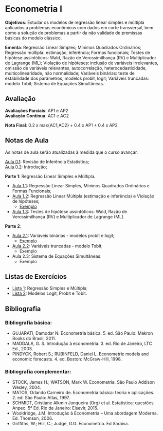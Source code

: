 # Econometria I

**Objetivos**: Estudar os modelos de regressão linear simples e múltipla aplicados a problemas econômicos com dados em corte transversal, bem como a solução de problemas a partir da não validade de premissas básicas do modelo clássico.

**Ementa**: Regressão Linear Simples; Mínimos Quadrados Ordinários; Regressão múltipla: estimação, inferência; Formas funcionais; Testes de hipótese assintóticos: Wald, Razão de Verossimilhança (RV) e Multiplicador de Lagrange (ML); Violação de hipóteses: inclusão de variáveis irrelevantes, omissão de variáveis relevantes, autocorrelação, heterocedasticidade, multicolinearidade, não normalidade; Variáveis binárias: teste de estabilidade dos parâmetros, modelos probit, logit; Variáveis truncadas: modelo Tobit; Sistema de Equações Simultâneas.

## Avaliação

**Avaliações Parciais**: AP1 e AP2 <br>
**Avaliação Contínua**: AC1 e AC2  <br>
<!-- **Trabalho** (Opcional): TE1 e TE2 <br> -->
**Nota Final**: 0.2 x max{AC1,AC2} + 0.4 x AP1 + 0.4 x AP2 <br>

## Notas de Aula

As notas de aula serão atualizadas à medida que o curso avançar.

[Aula 0.1](https://github.com/marcuslavagnole/econometria_i/blob/main/aulas/Aula01.pdf): Revisão de Inferência Estatística; <br>
[Aula 0.2](https://github.com/marcuslavagnole/econometria_i/blob/main/slides/Aula02.pdf): Introdução; <br>

**Parte 1**: Regressão Linear Simples e Múltipla. <br>
  - [Aula 1.1](https://github.com/marcuslavagnole/econometria_i/blob/main/slides/Parte11.pdf): Regressão Linear Simples, Mínimos Quadrados Ordinários e Formas Funcionais; <br>
  - [Aula 1.2](https://github.com/marcuslavagnole/econometria_i/blob/main/slides/Parte12.pdf): Regressão Linear Múltipla (estimação e inferência) e Violação de hipóteses; <br>
     - [Exemplo](https://github.com/marcuslavagnole/econometria_i/blob/main/exemplos/ex_reglinear.pdf)
  - [Aula 1.3](https://github.com/marcuslavagnole/econometria_i/blob/main/aulas/Aula13.pdf): Testes de hipótese assintóticos: Wald, Razão de Verossimilhança (RV) e Multiplicador de Lagrange (ML). <br>

**Parte 2**: <br>
  - [Aula 2.1](https://github.com/marcuslavagnole/econometria_i/blob/main/aulas/Aula21.pdf): Variáveis binárias - modelos probit e logit; <br>
     - [Exemplo](https://github.com/marcuslavagnole/econometria_i/blob/main/exemplos/ex_variavelbinaria.pdf)
  - [Aula 2.2](https://github.com/marcuslavagnole/econometria_i/blob/main/aulas/Aula22.pdf): Variáveis truncadas - modelo Tobit; <br>
    - Exemplo
  - Aula 2.3: Sistema de Equações Simultâneas.
    - Exemplo

## Listas de Exercícios

  - [Lista 1](https://github.com/marcuslavagnole/econometria_i/blob/main/listas/Lista1.pdf): Regressão Simples e Múltipla; <br>
  - [Lista 2](https://github.com/marcuslavagnole/econometria_i/blob/main/listas/Lista2.pdf): Modelos Logit, Probit e Tobit.

## Bibliografia

### Bibliografia básica:

- GUJARATI, Damodar N. Econometria básica. 5. ed. São Paulo: Makron Books do Brasil, 2011. <br>
- MADDALA, G. S. Introdução à econometria. 3. ed. Rio de Janeiro, LTC Ed., 2003. <br>
- PINDYCK, Robert S.; RUBINFELD, Daniel L. Econometric models and economic forecasts. 4. ed. Boston: McGraw-Hill, 1998. <br>

 ### Bibliografia complementar:

 - STOCK, James H.; WATSON, Mark W. Econometria. São Paulo Addison Wesley, 2004. <br>
 - MATOS, Orlando Carneiro de.  Econometria básica: teoria e aplicações. 2. ed. São Paulo: Atlas, 1997. <br>
 - SCHMIDT, Cristiane Alkmin Junqueira (Org) et al. Estatística: questões Anpec. 5ª Ed. Rio de Janeiro: Elsevir, 2015. <br>
 - Wooldridge, J.M. Introdução à Econometria – Uma abordagem Moderna. Ed. Thomson, 2006. <br>
 - Griffiths, W.; Hill, C.; Judge, G.G. Econometria. Ed Saraiva.
